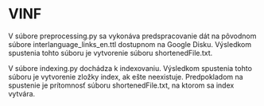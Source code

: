# VINF
V súbore preprocessing.py sa vykonáva predspracovanie dát na pôvodnom súbore interlanguage_links_en.ttl dostupnom na Google Disku. Výsledkom spustenia tohto súboru je vytvorenie súboru shortenedFile.txt.

V súbore indexing.py dochádza k indexovaniu. Výsledkom spustenia tohto súboru je vytvorenie zložky index, ak ešte neexistuje. Predpokladom na spustenie je prítomnosť súboru shortenedFile.txt, na ktorom sa index vytvára.
